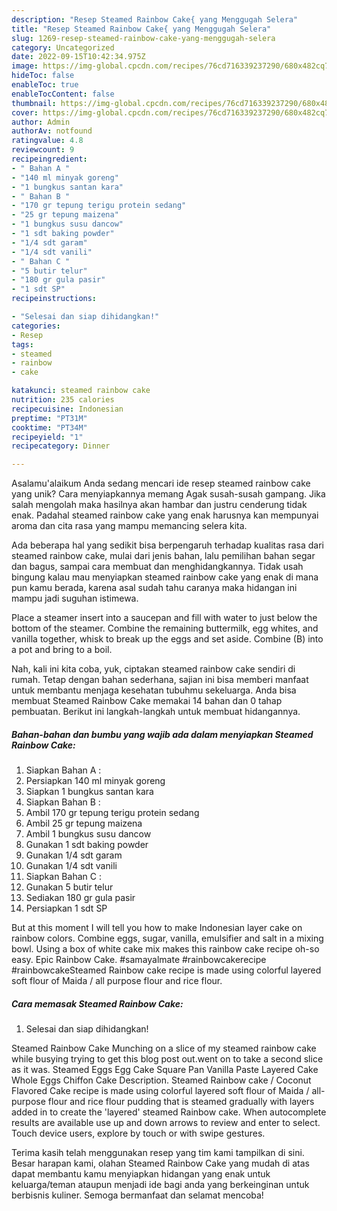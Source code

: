 ```yaml
---
description: "Resep Steamed Rainbow Cake{ yang Menggugah Selera"
title: "Resep Steamed Rainbow Cake{ yang Menggugah Selera"
slug: 1269-resep-steamed-rainbow-cake-yang-menggugah-selera
category: Uncategorized
date: 2022-09-15T10:42:34.975Z
image: https://img-global.cpcdn.com/recipes/76cd716339237290/680x482cq70/steamed-rainbow-cake-foto-resep-utama.jpg
hideToc: false
enableToc: true
enableTocContent: false
thumbnail: https://img-global.cpcdn.com/recipes/76cd716339237290/680x482cq70/steamed-rainbow-cake-foto-resep-utama.jpg
cover: https://img-global.cpcdn.com/recipes/76cd716339237290/680x482cq70/steamed-rainbow-cake-foto-resep-utama.jpg
author: Admin
authorAv: notfound
ratingvalue: 4.8
reviewcount: 9
recipeingredient:
- " Bahan A "
- "140 ml minyak goreng"
- "1 bungkus santan kara"
- " Bahan B "
- "170 gr tepung terigu protein sedang"
- "25 gr tepung maizena"
- "1 bungkus susu dancow"
- "1 sdt baking powder"
- "1/4 sdt garam"
- "1/4 sdt vanili"
- " Bahan C "
- "5 butir telur"
- "180 gr gula pasir"
- "1 sdt SP"
recipeinstructions:

- "Selesai dan siap dihidangkan!"
categories:
- Resep
tags:
- steamed
- rainbow
- cake

katakunci: steamed rainbow cake 
nutrition: 235 calories
recipecuisine: Indonesian
preptime: "PT31M"
cooktime: "PT34M"
recipeyield: "1"
recipecategory: Dinner

---
```



Asalamu'alaikum Anda sedang mencari ide resep steamed rainbow cake yang unik? Cara menyiapkannya memang Agak susah-susah gampang. Jika salah mengolah maka hasilnya akan hambar dan justru cenderung tidak enak. Padahal steamed rainbow cake yang enak harusnya kan mempunyai aroma dan cita rasa yang mampu memancing selera kita.


Ada beberapa hal yang sedikit bisa berpengaruh terhadap kualitas rasa dari steamed rainbow cake, mulai dari jenis bahan, lalu pemilihan bahan segar dan bagus, sampai cara membuat dan menghidangkannya. Tidak usah bingung kalau mau menyiapkan steamed rainbow cake yang enak di mana pun kamu berada, karena asal sudah tahu caranya maka hidangan ini mampu jadi suguhan istimewa.

Place a steamer insert into a saucepan and fill with water to just below the bottom of the steamer. Combine the remaining buttermilk, egg whites, and vanilla together, whisk to break up the eggs and set aside. Combine (B) into a pot and bring to a boil.


Nah, kali ini kita coba, yuk, ciptakan steamed rainbow cake sendiri di rumah. Tetap dengan bahan sederhana, sajian ini bisa memberi manfaat untuk membantu menjaga kesehatan tubuhmu sekeluarga. Anda bisa membuat Steamed Rainbow Cake memakai 14 bahan dan 0 tahap pembuatan. Berikut ini langkah-langkah untuk membuat hidangannya.

<!--inarticleads1-->

##### Bahan-bahan dan bumbu yang wajib ada dalam menyiapkan Steamed Rainbow Cake:

1. Siapkan  Bahan A :
1. Persiapkan 140 ml minyak goreng
1. Siapkan 1 bungkus santan kara
1. Siapkan  Bahan B :
1. Ambil 170 gr tepung terigu protein sedang
1. Ambil 25 gr tepung maizena
1. Ambil 1 bungkus susu dancow
1. Gunakan 1 sdt baking powder
1. Gunakan 1/4 sdt garam
1. Gunakan 1/4 sdt vanili
1. Siapkan  Bahan C :
1. Gunakan 5 butir telur
1. Sediakan 180 gr gula pasir
1. Persiapkan 1 sdt SP


But at this moment I will tell you how to make Indonesian layer cake on rainbow colors. Combine eggs, sugar, vanilla, emulsifier and salt in a mixing bowl. Using a box of white cake mix makes this rainbow cake recipe oh-so easy. Epic Rainbow Cake. #samayalmate #rainbowcakerecipe #rainbowcakeSteamed Rainbow cake recipe is made using colorful layered soft flour of Maida / all purpose flour and rice flour. 

<!--inarticleads2-->

##### Cara memasak Steamed Rainbow Cake:


1. Selesai dan siap dihidangkan!

Steamed Rainbow Cake Munching on a slice of my steamed rainbow cake while busying trying to get this blog post out.went on to take a second slice as it was. Steamed Eggs Egg Cake Square Pan Vanilla Paste Layered Cake Whole Eggs Chiffon Cake Description. Steamed Rainbow cake / Coconut Flavored Cake recipe is made using colorful layered soft flour of Maida / all-purpose flour and rice flour pudding that is steamed gradually with layers added in to create the &#39;layered&#39; steamed Rainbow cake. When autocomplete results are available use up and down arrows to review and enter to select. Touch device users, explore by touch or with swipe gestures. 

Terima kasih telah menggunakan resep yang tim kami tampilkan di sini. Besar harapan kami, olahan Steamed Rainbow Cake yang mudah di atas dapat membantu kamu menyiapkan hidangan yang enak untuk keluarga/teman ataupun menjadi ide bagi anda yang berkeinginan untuk berbisnis kuliner. Semoga bermanfaat dan selamat mencoba!
